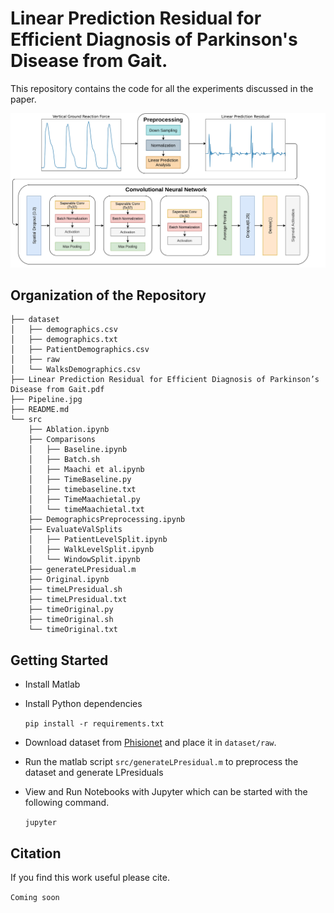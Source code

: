 # Linear Prediction Residual for Efficient Diagnosis of Parkinson's Disease from Gait.
This repository contains the code for all the experiments discussed in the paper.

![Processing Pipeline](./Pipeline.jpg?raw=true "Processing Pipeline")


## Organization of the Repository
```
├── dataset
│   ├── demographics.csv
│   ├── demographics.txt
│   ├── PatientDemographics.csv
│   ├── raw
│   └── WalksDemographics.csv
├── Linear Prediction Residual for Efficient Diagnosis of Parkinson’s Disease from Gait.pdf
├── Pipeline.jpg
├── README.md
└── src
    ├── Ablation.ipynb
    ├── Comparisons
    │   ├── Baseline.ipynb
    │   ├── Batch.sh
    │   ├── Maachi et al.ipynb
    │   ├── TimeBaseline.py
    │   ├── timebaseline.txt
    │   ├── TimeMaachietal.py
    │   └── timeMaachietal.txt
    ├── DemographicsPreprocessing.ipynb
    ├── EvaluateValSplits
    │   ├── PatientLevelSplit.ipynb
    │   ├── WalkLevelSplit.ipynb
    │   └── WindowSplit.ipynb
    ├── generateLPresidual.m
    ├── Original.ipynb
    ├── timeLPresidual.sh
    ├── timeLPresidual.txt
    ├── timeOriginal.py
    ├── timeOriginal.sh
    └── timeOriginal.txt
```

## Getting Started
- Install Matlab
- Install Python dependencies

    ```pip install -r requirements.txt```
- Download dataset from [Phisionet](https://physionet.org/content/gaitpdb/1.0.0/) and place it in ```dataset/raw```.
- Run the matlab script ```src/generateLPresidual.m``` to preprocess the dataset and generate LPresiduals
- View and Run Notebooks with Jupyter which can be started with the following command.

    ```jupyter```
## Citation

If you find this work useful please cite.

```Coming soon```
